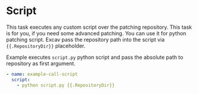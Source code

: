 # Script

This task executes any custom script over the patching repository. 
This task is for you, if you need some advanced patching. You can use it 
for python patching script. Excav pass the repository path into the 
script via `{{.RepositoryDir}}` placeholder.

Example executes `script.py` python script and pass the absolute path to 
repository as first argument.

```yaml title="patch.yaml"
- name: example-call-script
  script:
    - python script.py {{.RepositoryDir}}
```
